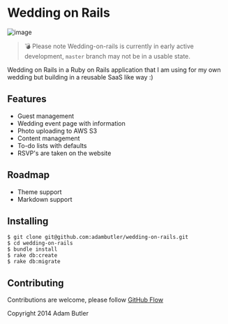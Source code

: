 # Wedding on Rails

![image](https://cloud.githubusercontent.com/assets/1238468/5151689/d340dce2-71d9-11e4-9284-ff6f83e3e6a0.png)

> :bomb: Please note Wedding-on-rails is currently in early active development, `master` branch may not be in a usable state.

Wedding on Rails in a Ruby on Rails application that I am using for my own wedding but building in a reusable SaaS like way :)

## Features
- Guest management
- Wedding event page with information
- Photo uploading to AWS S3
- Content management
- To-do lists with defaults
- RSVP's are taken on the website

## Roadmap
- Theme support
- Markdown support

## Installing

```
$ git clone git@github.com:adambutler/wedding-on-rails.git
$ cd wedding-on-rails
$ bundle install
$ rake db:create
$ rake db:migrate
```

## Contributing

Contributions are welcome, please follow
[GitHub Flow](https://guides.github.com/introduction/flow/index.html)

Copyright 2014 Adam Butler
